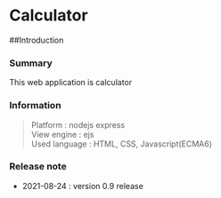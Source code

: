 # Calculator
##Introduction

 ### Summary
 This web application is calculator   

 ### Information
 > Platform : nodejs express   
 > View engine : ejs   
 > Used language : HTML, CSS, Javascript(ECMA6)
 
 ### Release note
 
 * 2021-08-24 : version 0.9 release